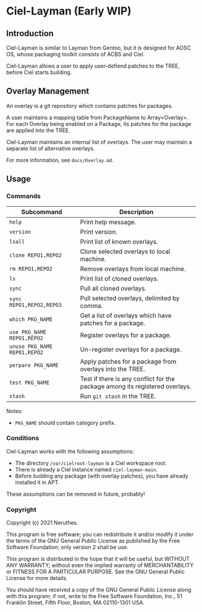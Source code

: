 # Ciel-Layman (Early WIP)

## Introduction

Ciel-Layman is similar to Layman from Gentoo, but it is designed for AOSC OS, whose packaging toolkit consists of ACBS and Ciel.

Ciel-Layman allows a user to apply user-defiend patches to the TREE, before Ciel starts building.

## Overlay Management

An overlay is a git repository which contains patches for packages.

A user maintains a mapping table from PackageName to Array\<Overlay>. For each Overlay being enabled on a Package, its patches for the package are applied into the TREE.

Ciel-Layman maintains an internal list of overlays. The user may maintain a separate list of alternative overlays.

For more information, see `docs/Overlay.md`.

## Usage

### Commands

| Subcommand                   | Description                                                                  |
| ---------------------------- | ---------------------------------------------------------------------------- |
| `help`                       | Print help message.                                                          |
| `version`                    | Print version.                                                               |
| `lsall`                      | Print list of known overlays.                                                |
| `clone REPO1,REPO2`          | Clone selected overlays to local machine.                                    |
| `rm REPO1,REPO2`             | Remove overlays from local machine.                                          |
| `ls`                         | Print list of cloned overlays.                                               |
| `sync`                       | Pull all cloned overlays.                                                    |
| `sync REPO1,REPO2,REPO3`     | Pull selected overlays, delimited by comma.                                  |
| `which PKG_NAME`             | Get a list of overlays which have patches for a package.                     |
| `use PKG_NAME REPO1,REPO2`   | Register overlays for a package.                                             |
| `unuse PKG_NAME REPO1,REPO2` | Un-register overlays for a package.                                          |
| `perpare PKG_NAME`           | Apply patches for a package from overlays into the TREE.                     |
| `test PKG_NAME`              | Test if there is any conflict for the package among its registered overlays. |
| `stash`                      | Run `git stash` in the TREE.                                                 |

Notes:

- `PKG_NAME` should contain category prefix.

### Conditions

Ciel-Layman works with the following assumptions:

- The directory `/var/cielroot-layman` is a Ciel workspace root.
- There is already a Ciel instance named `ciel-layman-main`.
- Before building any package (with overlay patches), you have already installed it in APT.

These assumptions can be removed in future, probably!

### Copyright

Copyright (c) 2021 Neruthes.

This program is free software; you can redistribute it and/or modify
it under the terms of the GNU General Public License as published by
the Free Software Foundation; only version 2 shall be use.

This program is distributed in the hope that it will be useful,
but WITHOUT ANY WARRANTY; without even the implied warranty of
MERCHANTABILITY or FITNESS FOR A PARTICULAR PURPOSE.  See the
GNU General Public License for more details.

You should have received a copy of the GNU General Public License along
with this program; if not, write to the Free Software Foundation, Inc.,
51 Franklin Street, Fifth Floor, Boston, MA 02110-1301 USA.